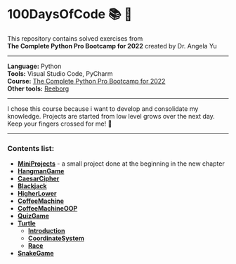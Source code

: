 # 100DaysOfCode :books: :raising_hand:
This repository contains solved exercises from  
__The Complete Python Pro Bootcamp for 2022__ created by Dr. Angela Yu
***  
__Language:__ Python  
__Tools:__ Visual Studio Code, PyCharm     
__Course:__ [The Complete Python Pro Bootcamp for 2022](https://www.udemy.com/course/100-days-of-code/)   
__Other tools:__ [Reeborg](https://reeborg.ca/index_en.html)
***
I chose this course because i want to develop and consolidate my knowledge. Projects are started from low level grows over the next day. Keep your fingers crossed for me! :crossed_fingers:	
***
### Contents list:
* [__MiniProjects__](https://github.com/jkrotoszynska/100DaysOfCode/tree/main/MiniProjects) - a small project done at the beginning in the new chapter
* [__HangmanGame__](https://github.com/jkrotoszynska/100DaysOfCode/tree/main/HangmanGame)
* [__CaesarCipher__](https://github.com/jkrotoszynska/100DaysOfCode/tree/main/CaesarCipher)
* [__Blackjack__](https://github.com/jkrotoszynska/100DaysOfCode/tree/main/Blackjack)
* [__HigherLower__](https://github.com/jkrotoszynska/100DaysOfCode/tree/main/HigherLower)
* [__CoffeeMachine__](https://github.com/jkrotoszynska/100DaysOfCode/tree/main/CoffeeMachine)
* [__CoffeeMachineOOP__](https://github.com/jkrotoszynska/100DaysOfCode/tree/main/CoffeeMachineOOP)
* [__QuizGame__](https://github.com/jkrotoszynska/100DaysOfCode/tree/main/QuizGame)
* [__Turtle__](https://github.com/jkrotoszynska/100DaysOfCode/tree/main/Turtle)
  * [__Introduction__](https://github.com/jkrotoszynska/100DaysOfCode/tree/main/Turtle/Introduction)
  * [__CoordinateSystem__](https://github.com/jkrotoszynska/100DaysOfCode/tree/main/Turtle/CoordinateSystem)
  * [__Race__](https://github.com/jkrotoszynska/100DaysOfCode/tree/main/Turtle/Race)
* [__SnakeGame__](https://github.com/jkrotoszynska/100DaysOfCode/tree/main/SnakeGame)
